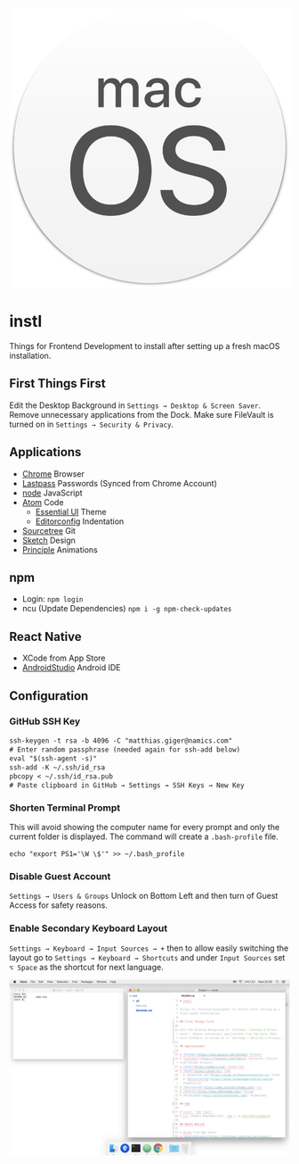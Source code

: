 <p align="center">
  <img src="https://raw.githubusercontent.com/naminho/instl/master/logo.svg?sanitize=true" alt="macos logo">
</p>

# instl

Things for Frontend Development to install after setting up a fresh macOS installation.

## First Things First

Edit the Desktop Background in `Settings → Desktop & Screen Saver`. Remove unnecessary applications from the Dock. Make sure FileVault is turned on in `Settings → Security & Privacy`.

## Applications

* [Chrome](https://www.google.com/chrome/) Browser
* [Lastpass](https://lastpass.com/?&ac=1) Passwords (Synced from Chrome Account)
* [node](https://nodejs.org) JavaScript
* [Atom](https://atom.io/) Code
  * [Essential UI](https://atom.io/themes/essential-ui) Theme
  * [Editorconfig](https://atom.io/packages/editorconfig) Indentation
* [Sourcetree](https://www.sourcetreeapp.com/) Git
* [Sketch](https://www.sketchapp.com/) Design
* [Principle](http://principleformac.com/) Animations

## npm

* Login: `npm login`
* ncu (Update Dependencies) `npm i -g npm-check-updates`

## React Native

* XCode from App Store
* [AndroidStudio](https://developer.android.com/studio/) Android IDE

## Configuration

### GitHub SSH Key

```
ssh-keygen -t rsa -b 4096 -C "matthias.giger@namics.com"
# Enter random passphrase (needed again for ssh-add below)
eval "$(ssh-agent -s)"
ssh-add -K ~/.ssh/id_rsa
pbcopy < ~/.ssh/id_rsa.pub
# Paste clipboard in GitHub → Settings → SSH Keys → New Key
```

### Shorten Terminal Prompt

This will avoid showing the computer name for every prompt and only the current
folder is displayed. The command will create a `.bash-profile` file.

```
echo "export PS1='\W \$'" >> ~/.bash_profile
```

### Disable Guest Account

`Settings → Users & Groups` Unlock on Bottom Left and then turn of Guest Access for safety reasons.

### Enable Secondary Keyboard Layout

`Settings → Keyboard → Input Sources → +` then to allow easily switching the layout go to
`Settings → Keyboard → Shortcuts` and under `Input Sources` set `⌥ Space` as the shortcut for next language.

<p align="center">
  <img src="https://raw.githubusercontent.com/naminho/instl/master/screenshot.png" alt="screenshot after install">
</p>
